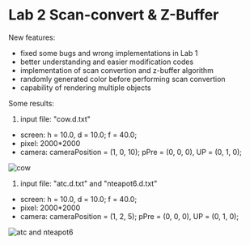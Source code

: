 # Lab 2 Scan-convert & Z-Buffer

New features:
 - fixed some bugs and wrong implementations in Lab 1
 - better understanding and easier modification codes
 - implementation of scan convertion and z-buffer algorithm
 - randomly generated color before performing scan convertion
 - capability of rendering multiple objects

Some results:

1. input file: "cow.d.txt"
 - screen: h = 10.0, d = 10.0; f = 40.0;
 - pixel: 2000*2000
 - camera: cameraPosition = (1, 0, 10); pPre = (0, 0, 0), UP = (0, 1, 0);

![cow](https://user-images.githubusercontent.com/73145375/155902221-51bd867e-0f6f-44ec-a322-1f34e689b0bf.png)

1. input file: "atc.d.txt" and "nteapot6.d.txt"
 - screen: h = 10.0, d = 10.0; f = 40.0;
 - pixel: 2000*2000
 - camera: cameraPosition = (1, 2, 5); pPre = (0, 0, 0), UP = (0, 1, 0);

![atc and nteapot6](https://user-images.githubusercontent.com/73145375/155902242-6f8ea00e-d71f-4ca7-bf29-4d95da41000d.png)
